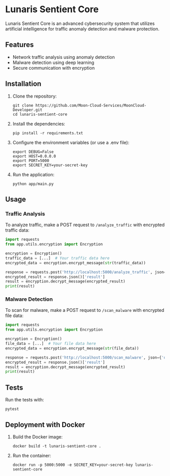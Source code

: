# Lunaris Sentient Core

Lunaris Sentient Core is an advanced cybersecurity system that utilizes artificial intelligence for traffic anomaly detection and malware protection.

## Features

- Network traffic analysis using anomaly detection
- Malware detection using deep learning
- Secure communication with encryption

## Installation

1. Clone the repository:
   ```
   git clone https://github.com/Moon-Cloud-Services/MoonCloud-Developer.git
   cd lunaris-sentient-core
   ```

2. Install the dependencies:
   ```
   pip install -r requirements.txt
   ```

3. Configure the environment variables (or use a .env file):
   ```
   export DEBUG=False
   export HOST=0.0.0.0
   export PORT=5000
   export SECRET_KEY=your-secret-key
   ```

4. Run the application:
   ```
   python app/main.py
   ```

## Usage

### Traffic Analysis

To analyze traffic, make a POST request to `/analyze_traffic` with encrypted traffic data:

```python
import requests
from app.utils.encryption import Encryption

encryption = Encryption()
traffic_data = [...]  # Your traffic data here
encrypted_data = encryption.encrypt_message(str(traffic_data))

response = requests.post('http://localhost:5000/analyze_traffic', json={'data': encrypted_data})
encrypted_result = response.json()['result']
result = encryption.decrypt_message(encrypted_result)
print(result)
```

### Malware Detection

To scan for malware, make a POST request to `/scan_malware` with encrypted file data:

```python
import requests
from app.utils.encryption import Encryption

encryption = Encryption()
file_data = [...]  # Your file data here
encrypted_data = encryption.encrypt_message(str(file_data))

response = requests.post('http://localhost:5000/scan_malware', json={'data': encrypted_data})
encrypted_result = response.json()['result']
result = encryption.decrypt_message(encrypted_result)
print(result)
```

## Tests

Run the tests with:

```
pytest
```

## Deployment with Docker

1. Build the Docker image:
   ```
   docker build -t lunaris-sentient-core .
   ```

2. Run the container:
   ```
   docker run -p 5000:5000 -e SECRET_KEY=your-secret-key lunaris-sentient-core
   ```
